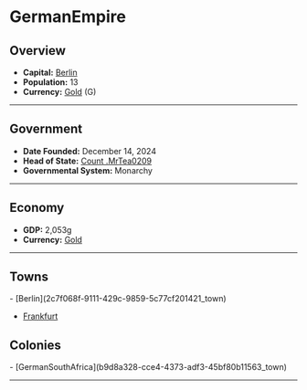 <!--UNDEDITED FILE, remove this entire line if this file has been edited!-->
# <!--NAME-->GermanEmpire<!--NAME-->

## Overview

- **Capital:** <!--CAPITAL_LINK-->[Berlin](2c7f068f-9111-429c-9859-5c77cf201421_town)<!--CAPITAL_LINK-->
- **Population:** <!--POPULATION-->13<!--POPULATION-->
- **Currency:** <!--CURRENCY_LINK-->[Gold](Gold_currency)<!--CURRENCY_LINK--> (<!--CURRENCY_ABV-->G<!--CURRENCY_ABV-->)

---

## Government

- **Date Founded:** <!--FOUNDED-->December 14, 2024<!--FOUNDED-->
- **Head of State:** <!--LEADER_TITLE_LINK-->[Count .MrTea0209](.MrTea0209_user)<!--LEADER_TITLE_LINK-->
- **Governmental System:** <!--GOVERNMENT-->Monarchy<!--GOVERNMENT-->

---

## Economy

- **GDP:** <!--GDP-->2,053g<!--GDP-->
- **Currency:** <!--CURRENCY_LINK-->[Gold](Gold_currency)<!--CURRENCY_LINK-->

---

## Towns

<!--TOWNS-->- [Berlin](2c7f068f-9111-429c-9859-5c77cf201421_town)
- [Frankfurt](90104f39-1000-4b8a-9188-67b4131abf97_town)<!--TOWNS-->

## Colonies

<!--COLONIES-->- [GermanSouthAfrica](b9d8a328-cce4-4373-adf3-45bf80b11563_town)<!--COLONIES-->

---